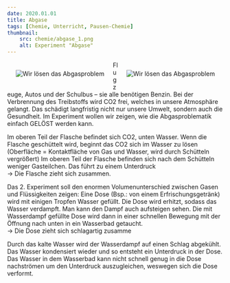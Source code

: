 ```yaml
---
date: 2020.01.01
title: Abgase
tags: [Chemie, Unterricht, Pausen-Chemie]
thumbnail: 
    src: chemie/abgase_1.png
    alt: Experiment "Abgase"
---
```


<div style="float:left; padding:20px"><img src="images/chemie/abgase_1.png" alt="Wir lösen das Abgasproblem"></div>
<div style="float:right; padding:20px"><img src="images/chemie/abgase_2.png" alt="Wir lösen das Abgasproblem"></div>

Flugzeuge, Autos und der Schulbus – sie alle benötigen Benzin. Bei der Verbrennung des Treibstoffs wird CO2 frei, welches in unsere Atmosphäre gelangt. Das schädigt langfristig nicht nur unsere Umwelt, sondern auch die Gesundheit. Im Experiment wollen wir zeigen, wie die Abgasproblematik einfach GELÖST werden kann.

Im oberen Teil der Flasche befindet sich CO2, unten Wasser. Wenn die Flasche geschüttelt wird, beginnt das CO2 sich im Wasser zu lösen (Oberfläche = Kontaktfläche von Gas und Wasser, wird durch Schütteln vergrößert) Im oberen Teil der Flasche befinden sich nach dem Schütteln weniger Gasteilchen. Das führt zu einem Unterdruck<br>
-> Die Flasche zieht sich zusammen.

Das 2. Experiment soll den enormen Volumenunterschied zwischen Gasen und Flüssigkeiten zeigen: Eine Dose (Bsp.: von einem Erfrischungsgetränk) wird mit einigen Tropfen Wasser gefüllt. Die Dose wird erhitzt, sodass das Wasser verdampft. Man kann den Dampf auch aufsteigen sehen. Die mit Wasserdampf gefüllte Dose wird dann in einer schnellen Bewegung mit der Öffnung nach unten in ein Wasserbad getaucht.<br>
-> Die Dose zieht sich schlagartig zusamme

Durch das kalte Wasser wird der Wasserdampf auf einen Schlag abgekühlt. Das Wasser kondensiert wieder und so entsteht ein Unterdruck in der Dose. Das Wasser in dem Wasserbad kann nicht schnell genug in die Dose nachströmen um den Unterdruck auszugleichen, weswegen sich die Dose verformt.

<youtube watch="1Kpp45WXWB0"></youtube>